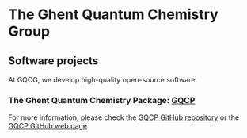 # The Ghent Quantum Chemistry Group


## Software projects

At GQCG, we develop high-quality open-source software.


### The Ghent Quantum Chemistry Package: [GQCP](https://github.com/GQCG/gqcp)

For more information, please check the [GQCP GitHub repository](https://github.com/GQCG/gqcp) or the [GQCP GitHub web page](GQCP/index.md).
